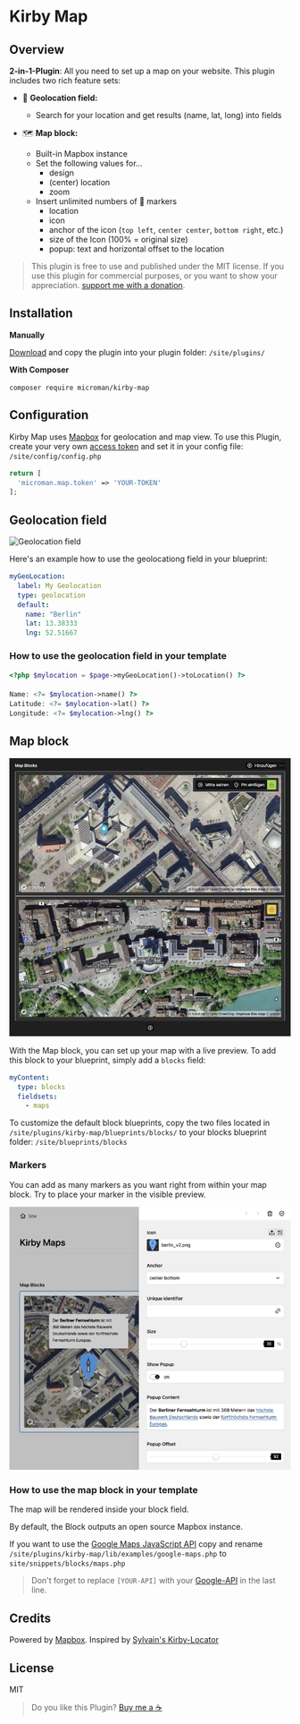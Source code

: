 # Kirby Map

## Overview

**2-in-1-Plugin**: All you need to set up a map on your website. This plugin includes two rich feature sets:

- 🔎 **Geolocation field:**
  - Search for your location and get results (name, lat, long) into fields

- 🗺 **Map block:**
  - Built-in Mapbox instance
  - Set the following values for…
    - design
    - (center) location
    - zoom
  - Insert unlimited numbers of 📍 markers
    - location
    - icon
    - anchor of the icon (`top left`, `center center`, `bottom right`, etc.)
    - size of the Icon (100% = original size)
    - popup: text and horizontal offset to the location


> This plugin is free to use and published under the MIT license. If you use this plugin for commercial purposes, or you want to show your appreciation. [support me with a donation](https://www.paypal.com/donate/?hosted_button_id=LBCLZVHS4K2R6).

## Installation

**Manually**

[Download](https://github.com/youngcut/kirby-map) and copy the plugin into your plugin folder: `/site/plugins/`

**With Composer**

`composer require microman/kirby-map`

## Configuration

Kirby Map uses [Mapbox](https://www.mapbox.com/) for geolocation and map view.
To use this Plugin, create your very own [access token](https://docs.mapbox.com/help/getting-started/access-tokens) and set it in your config file: `/site/config/config.php`

```php
return [
  'microman.map.token' => 'YOUR-TOKEN'
];
```

## Geolocation field

![Geolocation field](./.github/screenshot-geolocation.png)

Here's an example how to use the geolocationg field in your blueprint:

```yaml
myGeoLocation:
  label: My Geolocation
  type: geolocation
  default:
    name: "Berlin"
    lat: 13.38333
    lng: 52.51667
```

### How to use the geolocation field in your template

```php
<?php $mylocation = $page->myGeoLocation()->toLocation() ?>

Name: <?= $mylocation->name() ?>
Latitude: <?= $mylocation->lat() ?>
Longitude: <?= $mylocation->lng() ?>
```

## Map block

![Map block](./.github/screenshot-maps.png)

With the Map block, you can set up your map with a live preview. To add this block to your blueprint, simply add a `blocks` field:

```yaml
myContent:
  type: blocks
  fieldsets:
    - maps
```

To customize the default block blueprints, copy the two files located in `/site/plugins/kirby-map/blueprints/blocks/` to your blocks blueprint folder: `/site/blueprints/blocks`

### Markers

You can add as many markers as you want right from within your map block. Try to place your marker in the visible preview.

![Map block marker](./.github/screenshot-marker.png)

### How to use the map block in your template

The map will be rendered inside your block field.

By default, the Block outputs an open source Mapbox instance.

If you want to use the [Google Maps JavaScript API](https://developers.google.com/maps/documentation/javascript/overview) copy and rename `/site/plugins/kirby-map/lib/examples/google-maps.php` to `site/snippets/blocks/maps.php`

> Don't forget to replace `[YOUR-API]` with your [Google-API](https://developers.google.com/maps/documentation/javascript/get-api-key) in the last line.

## Credits

Powered by [Mapbox](https://www.mapbox.com/). Inspired by [Sylvain's Kirby-Locator](https://github.com/sylvainjule/kirby-locator)

## License

MIT

> Do you like this Plugin? [Buy me a ☕️](https://license.microman.ch/?product=801557)